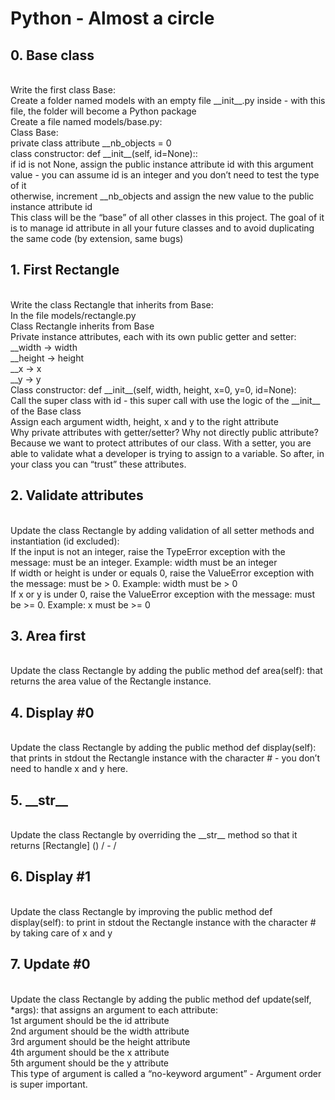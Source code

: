 <h1>Python - Almost a circle</h1>
<h2> 0. Base class </h2>
<br>
Write the first class Base:
<br>
Create a folder named models with an empty file __init__.py inside - with this file, the folder will become a Python package
<br>
Create a file named models/base.py:
<br>
Class Base:
<br>private class attribute __nb_objects = 0
<br>class constructor: def __init__(self, id=None)::
<br>if id is not None, assign the public instance attribute id with this argument value - you can assume id is an integer and you don’t need to test the type of it
<br>otherwise, increment __nb_objects and assign the new value to the public instance attribute id
<br>This class will be the “base” of all other classes in this project. The goal of it is to manage id attribute in all your future classes and to avoid duplicating the same code (by extension, same bugs)<br>
<h2>1. First Rectangle</h2>
<br>
Write the class Rectangle that inherits from Base:
<br>
In the file models/rectangle.py
<br>Class Rectangle inherits from Base
<br>Private instance attributes, each with its own public getter and setter:
<br>__width -> width
<br>__height -> height
<br>__x -> x
<br>__y -> y
<br>Class constructor: def __init__(self, width, height, x=0, y=0, id=None):
<br>Call the super class with id - this super call with use the logic of the __init__ of the Base class
<br>Assign each argument width, height, x and y to the right attribute
<br>Why private attributes with getter/setter? Why not directly public attribute?
<br>
Because we want to protect attributes of our class. With a setter, you are able to validate what a developer is trying to assign to a variable. So after, in your class you can “trust” these attributes.<br>
<h2>2. Validate attributes</h2>
<br>
Update the class Rectangle by adding validation of all setter methods and instantiation (id excluded):
<br>
If the input is not an integer, raise the TypeError exception with the message: <name of the attribute> must be an integer. Example: width must be an integer<br>
If width or height is under or equals 0, raise the ValueError exception with the message: <name of the attribute> must be > 0. Example: width must be > 0<br>
If x or y is under 0, raise the ValueError exception with the message: <name of the attribute> must be >= 0. Example: x must be >= 0<br>
<h2>3. Area first</h2>
<br>
Update the class Rectangle by adding the public method def area(self): that returns the area value of the Rectangle instance.<br>
<h2>4. Display #0</h2>
<br>
Update the class Rectangle by adding the public method def display(self): that prints in stdout the Rectangle instance with the character # - you don’t need to handle x and y here.<br>
<h2>5. __str__</h2>
<br>
Update the class Rectangle by overriding the __str__ method so that it returns [Rectangle] (<id>) <x>/<y> - <width>/<height>
<br>
<h2>6. Display #1</h2>
<br>
Update the class Rectangle by improving the public method def display(self): to print in stdout the Rectangle instance with the character # by taking care of x and y <br>
<h2>7. Update #0</h2>
<br>
Update the class Rectangle by adding the public method def update(self, *args): that assigns an argument to each attribute:
<br>
1st argument should be the id attribute
<br>2nd argument should be the width attribute
<br>3rd argument should be the height attribute
<br>4th argument should be the x attribute
<br>5th argument should be the y attribute
<br>This type of argument is called a “no-keyword argument” - Argument order is super important.
<br>









